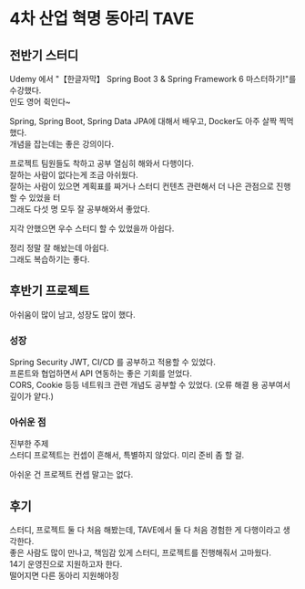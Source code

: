 # 4차 산업 혁명 동아리 TAVE 

## 전반기 스터디
Udemy 에서 "【한글자막】 Spring Boot 3 & Spring Framework 6 마스터하기!"를 수강했다.   
인도 영어 쥑인다~   

Spring, Spring Boot, Spring Data JPA에 대해서 배우고, Docker도 아주 살짝 찍먹했다.   
개념을 잡는데는 좋은 강의이다.   

프로젝트 팀원들도 착하고 공부 열심히 해와서 다행이다.   
잘하는 사람이 없다는게 조금 아쉬웠다.   
잘하는 사람이 있으면 계획표를 짜거나 스터디 컨텐츠 관련해서 더 나은 관점으로 진행할 수 있었을 터   
그래도 다섯 명 모두 잘 공부해와서 좋았다.   

지각 안했으면 우수 스터디 할 수 있었을까 아쉽다.   

정리 정말 잘 해놨는데 아쉽다.   
그래도 복습하기는 좋다.   


## 후반기 프로젝트

아쉬움이 많이 남고, 성장도 많이 했다.

### 성장
Spring Security JWT, CI/CD 를 공부하고 적용할 수 있었다.   
프론트와 협업하면서 API 연동하는 좋은 기회를 얻었다.   
CORS, Cookie 등등 네트워크 관련 개념도 공부할 수 있었다. (오류 해결 용 공부여서 깊이가 얕다.)

### 아쉬운 점
진부한 주제  
스터디 프로젝트는 컨셉이 흔해서, 특별하지 않았다. 미리 준비 좀 할 걸.

아쉬운 건 프로젝트 컨셉 말고는 없다.


## 후기

스터디, 프로젝트 둘 다 처음 해봤는데, TAVE에서 둘 다 처음 경험한 게 다행이라고 생각한다.   
좋은 사람도 많이 만나고, 책임감 있게 스터디, 프로젝트를 진행해줘서 고마웠다.   
14기 운영진으로 지원하고자 한다.   
떨어지면 다른 동아리 지원해야징
